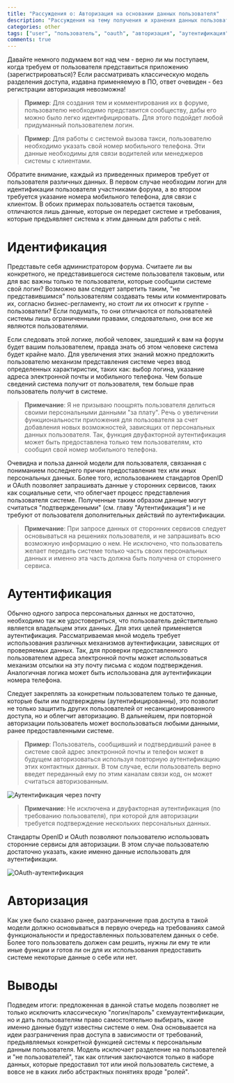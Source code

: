 ```yaml
---
title: "Рассуждения о: Авторизация на основании данных пользователя"
description: "Рассуждения на тему получения и хранения данных пользователей. Так ли хороша классическая модель логина/пароля, или от нее пора избавляться?"
categories: other
tags: ["user", "пользователь", "oauth", "авторизация", "аутентификация", "auth"]
comments: true
---
```

Давайте немного подумаем вот над чем - верно ли мы поступаем, когда требуем от пользователя представиться приложению (зарегистрироваться)? Если рассматривать классическую модель разделения доступа, издавна применяемую в ПО, ответ очевиден - без регистрации авторизация невозможна!

> **Пример**: Для создания тем и комментирования их в форуме, пользователю необходимо представится сообществу, дабы его можно было легко идентифицировать. Для этого подойдет любой придуманный пользователем логин.

> **Пример**: Для работы с системой вызова такси, пользователю необходимо указать свой номер мобильного телефона. Эти данные необходимы для связи водителей или менеджеров системы с клиентами.

Обратите внимание, каждый из приведенных примеров требует от пользователя различных данных. В первом случае необходим логин для идентификации пользователя участниками форума, а во втором требуется указание номера мобильного телефона, для связи с клиентом. В обоих примерах пользователь остается таковым, отличаются лишь данные, которые он передает системе и требования, которые предъявляет система к этим данным для работы с ней.

# Идентификация
Представьте себя администратором форума. Считаете ли вы конкретного, не представившегося системе пользователя таковым, или для вас важны только те пользователи, которые сообщили системе свой логин? Возможно вам следует запретить таким, "не представившимся" пользователям создавать темы или комментировать их, согласно бизнес-регламенту, но стоит ли их относит к группе - пользователи? Если подумать, то они отличаются от пользователей системы лишь ограниченными правами, следовательно, они все же являются пользователями.

Если следовать этой логике, любой человек, зашедший к вам на форум будет вашим пользователем, правда знать об этом человеке система будет крайне мало. Для увеличения этих знаний можно предложить пользователю механизм представления системе через ввод определенных характиристик, таких как: выбор логина, указание адреса электронной почты и мобильного телефона. Чем больше сведений система получит от пользователя, тем больше прав пользователь получит в системе.

> **Примечание**: Я не призываю поощрять пользователя делиться своими персональными данными "за плату". Речь о увеличении функциональности приложения для пользователя за счет добавления новых возможностей, зависящих от персональных данных пользователя. Так, функция двуфакторной аутентификация может быть предоставлена только тем пользователям, кто сообщил свой номер мобильного телефона.

Очевидна и польза данной модели для пользователя, связанная с пониманием последнего причин предоставления тех или иных персональных данных. Более того, использованием стандартов OpenID и OAuth позволяет запрашивать данные у сторонних сервисов, таких как социальные сети, что облегчает процесс представления пользователя системе. Полученные таким образом данные могут считаться "подтвержденными" (см. главу "Аутентификация") и не требуют от пользователя дополнительных действий по аутентификации.

> **Примечание**: При запросе данных от сторонних сервисов следует основываться на решениях пользователя, и не запрашивать всю возможную информацию о нем. Не исключено, что пользователь желает передать системе только часть своих персональных данных и именно эта часть должна быть получена от стороннего сервиса.

# Аутентификация
Обычно одного запроса персональных данных не достаточно, необходимо так же удостовериться, что пользователь действительно является владельцем этих данных. Для этих целей применяется аутентификация. Рассматриваемая мной модель требует использования различных механизмов аутентификации, зависящих от проверяемых данных. Так, для проверки предоставленного пользователем адреса электронной почты может использоваться механизм отсылки на эту почту письма с кодом подтверждения. Аналогичная логика может быть использована для аутентификации номера телефона.

Следует закреплять за конкретным пользователем только те данные, которые были им подтверждены (аутентифицированны), это позволит не только защитить других пользователей от несанкционированного доступа, но и облегчит авторизацию. В дальнейшем, при повторной авторизации пользователь может воспользоваться любыми данными, ранее предоставленными системе.

> **Пример**: Пользователь, сообщивший и подтвердивший ранее в системе свой адрес электронной почты и телефон может в будущем авторизоваться используя повторную аутентификацию этих контактных данных. В том случае, если пользователь верно введет переданный ему по этим каналам связи код, он может считаться авторизованным.

![Аутентификация через почту](http://www.plantuml.com/plantuml/png/SqmkoIzI22rEBU824GgwTWeN5bxOSR7nOjE5hHVsNDYWOALmOSw5VHTsAgJc9cRcADWgA9K25Jg0E7h9-RbAN6ZgGIRClx3lOZjG1Anx7f2n_sB3XGqNDW4LDbtiKRYm2sZW5eKBUu4ABko7gBtOZ6ammXXTeAbWzm7DcmNIZCUr47bqLo4Pi1Oekay1xgOjG6cW_TsA0000 "Аутентификация через почту")

> **Примечание**: Не исключена и двуфакторная аутентификация (по требованию пользователя), при которой для авторизации требуется подтверждение нескольких персональных данных.

Стандарты OpenID и OAuth позволяют пользователю использовать сторонние сервисы для авторизации. В этом случае пользователю достаточно указать, какие именно данные использовать для аутентификации.

![OAuth-аутентификация](http://www.plantuml.com/plantuml/png/XOux2i9054NxhEAPFYv0y5Uu16kHa48m1ABs9fRY1WGB5o04DJ0HZLkuRqVU6Ii_40O6tkUUTuRXCabbl8XIptuIz0H76CqqHuax2k-pV2-mgdMD6Wy-WsgY6KespdPLEe8z2jmuhsGKJsTpqOtepgPmGUtEzRqcJF3ZGhA_OdPWcUqmYVs_TbyH72XJiM7SOI4wSbBTHXfnBaB8oSeAdjGhA7ZbM7FTjbu0 "OAuth-аутентификация")

# Авторизация
Как уже было сказано ранее, разграничение прав доступа в такой модели должно основываться в первую очередь на требованиях самой функциональности и предоставленных пользователем данных о себе. Более того пользователь должен сам решить, нужны ли ему те или иные функции и готов ли он для их использования предоставить системе некоторые данные о себе или нет.

# Выводы
Подведем итоги: предложенная в данной статье модель позволяет не только исключить классическую "логин/пароль" схемуаутентификации, но и дать пользователям право самостоятельно выбирать, какие именно данные будут известны системе о нем. Она основывается на идеи разграничения прав доступа в зависимости от требований, предъявляемых конкретной функцией системы к персональным данным пользователя. Модель исключает разделение на пользователей и "не пользователей", так как отличия заключаются только в наборе данных, которые предоставил тот или иной пользователь системе, а вовсе не в каких либо абстрактных понятиях вроде "ролей".
